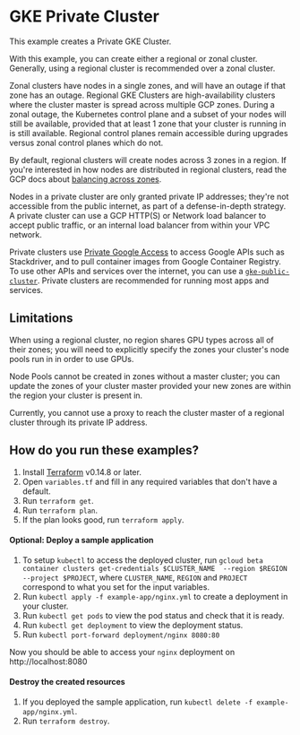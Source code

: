 # GKE Private Cluster

This example creates a Private GKE Cluster.

With this example, you can create either a regional or zonal cluster. Generally, using a regional cluster is recommended
over a zonal cluster.

Zonal clusters have nodes in a single zones, and will have an outage if that zone has an outage. Regional GKE Clusters
are high-availability clusters where the cluster master is spread across multiple GCP zones. During a zonal outage, the
Kubernetes control plane and a subset of your nodes will still be available, provided that at least 1 zone that your
cluster is running in is still available. Regional control planes remain accessible during upgrades versus zonal control
planes which do not.

By default, regional clusters will create nodes across 3 zones in a region. If you're interested in how nodes are
distributed in regional clusters, read the GCP docs about [balancing across zones](https://cloud.google.com/kubernetes-engine/docs/concepts/cluster-autoscaler#balancing_across_zones).

Nodes in a private cluster are only granted private IP addresses; they're not accessible from the public internet, as
part of a defense-in-depth strategy. A private cluster can use a GCP HTTP(S) or Network load balancer to accept public
traffic, or an internal load balancer from within your VPC network.

Private clusters use [Private Google Access](https://cloud.google.com/vpc/docs/private-access-options) to access Google
APIs such as Stackdriver, and to pull container images from Google Container Registry. To use other APIs and services
over the internet, you can use a [`gke-public-cluster`](../gke-public-cluster). Private clusters are
recommended for running most apps and services.

## Limitations

When using a regional cluster, no region shares GPU types across all of their zones; you will need to explicitly specify
the zones your cluster's node pools run in in order to use GPUs.

Node Pools cannot be created in zones without a master cluster; you can update the zones of your cluster master provided
your new zones are within the region your cluster is present in.

<!-- TODO(rileykarson): Clarify what this means when we find out- this is pulled
from the GKE docs. -->
Currently, you cannot use a proxy to reach the cluster master of a regional cluster through its private IP address.

## How do you run these examples?

1. Install [Terraform](https://learn.hashicorp.com/terraform/getting-started/install.html) v0.14.8 or later.
1. Open `variables.tf` and fill in any required variables that don't have a default.
1. Run `terraform get`.
1. Run `terraform plan`.
1. If the plan looks good, run `terraform apply`.

#### Optional: Deploy a sample application

1. To setup `kubectl` to access the deployed cluster, run `gcloud beta container clusters get-credentials $CLUSTER_NAME 
--region $REGION --project $PROJECT`, where `CLUSTER_NAME`, `REGION` and `PROJECT` correspond to what you set for the 
input variables.
1. Run `kubectl apply -f example-app/nginx.yml` to create a deployment in your cluster.
1. Run `kubectl get pods` to view the pod status and check that it is ready.
1. Run `kubectl get deployment` to view the deployment status.
1. Run `kubectl port-forward deployment/nginx 8080:80`

Now you should be able to access your `nginx` deployment on http://localhost:8080

#### Destroy the created resources

1. If you deployed the sample application, run `kubectl delete -f example-app/nginx.yml`.
1. Run `terraform destroy`.
